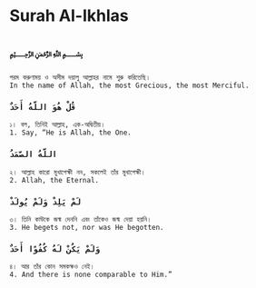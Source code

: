 # Surah Al-Ikhlas

## `﷽`

```
পরম করুণাময় ও অসীম দয়ালু আল্লাহর নামে শুরু করিতেছি।
In the name of Allah, the most Grecious, the most Merciful.
```

### `قُلْ هُوَ اللَّهُ أَحَدٌ`

```
১। বল, তিনিই আল্লাহ, এক-অদ্বিতীয়।
1. Say, “He is Allah, the One.
```

### `اللَّهُ الصَّمَدُ`

```
২। আল্লাহ কারো মুখাপেক্ষী নন, সকলেই তাঁর মুখাপেক্ষী।
2. Allah, the Eternal.
```

### `لَمْ يَلِدْ وَلَمْ يُولَدْ`

```
৩। তিনি কাউকে জন্ম দেননি এবং তাঁকেও জন্ম দেয়া হয়নি।
3. He begets not, nor was He begotten.
```

### `وَلَمْ يَكُنْ لَهُ كُفُوًا أَحَدٌ`

```
৪। আর তাঁর কোন সমকক্ষও নেই।
4. And there is none comparable to Him.”
```
